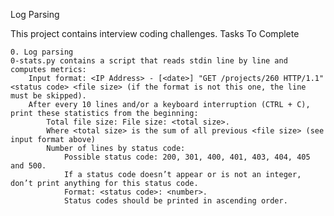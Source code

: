 Log Parsing

This project contains interview coding challenges.
Tasks To Complete

    0. Log parsing
    0-stats.py contains a script that reads stdin line by line and computes metrics:
        Input format: <IP Address> - [<date>] "GET /projects/260 HTTP/1.1" <status code> <file size> (if the format is not this one, the line must be skipped).
        After every 10 lines and/or a keyboard interruption (CTRL + C), print these statistics from the beginning:
            Total file size: File size: <total size>.
            Where <total size> is the sum of all previous <file size> (see input format above)
            Number of lines by status code:
                Possible status code: 200, 301, 400, 401, 403, 404, 405 and 500.
                If a status code doesn’t appear or is not an integer, don’t print anything for this status code.
                Format: <status code>: <number>.
                Status codes should be printed in ascending order.


